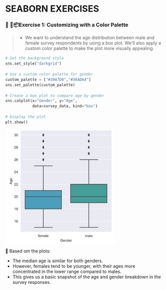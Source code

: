 # SEABORN EXERCISES

### 📍 🎨📦Exercise 1: Customizing with a Color Palette
> - We want to understand the age distribution between male and female survey respondents by using a box plot. We'll also apply a custom color palette to make the plot more visually appealing.

```python
# Set the background style
sns.set_style("darkgrid")

# Use a custom color palette for gender
custom_palette = ["#39A7D0","#36ADA4"]
sns.set_palette(custom_palette)

# Create a box plot to compare age by gender
sns.catplot(x="Gender", y="Age", 
            data=survey_data, kind="box")

# Display the plot
plt.show()
```
<left>
  <img src="customized1.JPG" width="350">
</left>

🔑 Based om the plots:
- The median age is similar for both genders.
- However, females tend to be younger, with their ages more concentrated in the lower range compared to males.
- This gives us a basic snapshot of the age and gender breakdown in the survey responses.



